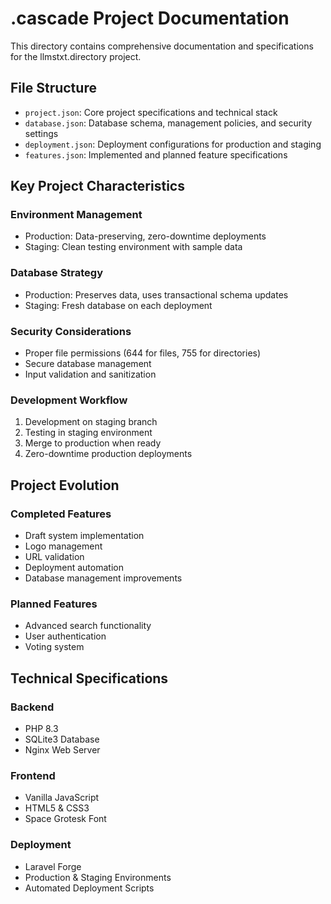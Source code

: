 # .cascade Project Documentation

This directory contains comprehensive documentation and specifications for the llmstxt.directory project.

## File Structure

- `project.json`: Core project specifications and technical stack
- `database.json`: Database schema, management policies, and security settings
- `deployment.json`: Deployment configurations for production and staging
- `features.json`: Implemented and planned feature specifications

## Key Project Characteristics

### Environment Management
- Production: Data-preserving, zero-downtime deployments
- Staging: Clean testing environment with sample data

### Database Strategy
- Production: Preserves data, uses transactional schema updates
- Staging: Fresh database on each deployment

### Security Considerations
- Proper file permissions (644 for files, 755 for directories)
- Secure database management
- Input validation and sanitization

### Development Workflow
1. Development on staging branch
2. Testing in staging environment
3. Merge to production when ready
4. Zero-downtime production deployments

## Project Evolution

### Completed Features
- Draft system implementation
- Logo management
- URL validation
- Deployment automation
- Database management improvements

### Planned Features
- Advanced search functionality
- User authentication
- Voting system

## Technical Specifications

### Backend
- PHP 8.3
- SQLite3 Database
- Nginx Web Server

### Frontend
- Vanilla JavaScript
- HTML5 & CSS3
- Space Grotesk Font

### Deployment
- Laravel Forge
- Production & Staging Environments
- Automated Deployment Scripts
